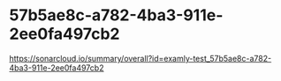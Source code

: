 # 57b5ae8c-a782-4ba3-911e-2ee0fa497cb2
https://sonarcloud.io/summary/overall?id=examly-test_57b5ae8c-a782-4ba3-911e-2ee0fa497cb2
